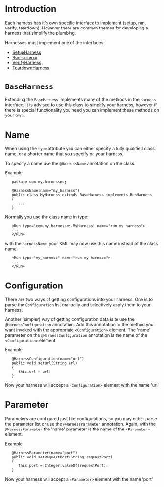 # Introduction #

Each harness has it's own specific interface to implement (setup, run, verify, teardown). 
However there are common themes for developing a harness that simplify the plumbing.

Harnesses must implement one of the interfaces:
  * [SetupHarness](SetupHarness.md)
  * [RunHarness](RunHarness.md)
  * [VerifyHarness](VerifyHarness.md)
  * [TeardownHarness](TeardownHarness.md)


# `BaseHarness` #

Extending the `BaseHarness` implements many of the methods in the `Harness` interface. 
It is advised to use this class to simplify your harness, however if there is special functionality you need you can 
implement these methods on your own.

# Name #
When using the `type` attribute you can either specify a fully qualified class name, or a shorter name that you specify 
on your harness.

To specify a name use the `@HarnessName` annotation on the class.

Example:
```
   package com.my.harnesses;

   @HarnessName(name="my_harness")
   public class MyHarness extends BaseHarness implements RunHarness
   {
      ...
   }
```
Normally you use the class name in type:
```
   <Run type="com.my.harnesses.MyHarness" name="run my harness">
   ...
   </Run>
```

with the `HarnessName`, your XML may now use this name instead of the class name:
```
   <Run type="my_harness" name="run my harness">
   ...
   </Run>
```


# Configuration #
There are two ways of getting configurations into your harness. 
One is to parse the `Configuration` list manually and selectively apply them to your harness.

Another (simpler) way of getting configuration data is to use the `@HarnessConfiguration` annotation.  Add this 
annotation to the method you want invoked with the appropriate `<Configuration>` element. 
The 'name' parameter on the `@HarnessConfiguration` annotation is the name of the `<Configuration>` element.

Example:
```
   @HarnessConfiguration(name="url")
   public void setUrl(String url)
   {
      this.url = url;
   }
```
Now your harness will accept a `<Configuration>` element with the name 'url'


# Parameter #
Parameters are configured just like configurations, so you may either parse the parameter list or use the 
`@HarnessParameter` annotation. 
Again, with the `@HarnessParameter` the 'name' parameter is the name of the `<Parameter>` element.

Example:
```
   @HarnessParameter(name="port")
   public void setRequestPort(String requestPort)
   {
      this.port = Integer.valueOf(requestPort);
   }
```
Now your harness will accept a `<Parameter>` element with the name 'port'